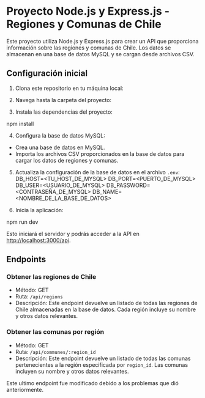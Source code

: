 # Proyecto Node.js y Express.js - Regiones y Comunas de Chile

Este proyecto utiliza Node.js y Express.js para crear un API que proporciona información sobre las regiones y comunas de Chile. Los datos se almacenan en una base de datos MySQL y se cargan desde archivos CSV.

## Configuración inicial

1. Clona este repositorio en tu máquina local:


2. Navega hasta la carpeta del proyecto:


3. Instala las dependencias del proyecto:

npm install


4. Configura la base de datos MySQL:

- Crea una base de datos en MySQL.
- Importa los archivos CSV proporcionados en la base de datos para cargar los datos de regiones y comunas.

5. Actualiza la configuración de la base de datos en el archivo `.env`:
DB_HOST=<TU_HOST_DE_MYSQL>
DB_PORT=<PUERTO_DE_MYSQL>
DB_USER=<USUARIO_DE_MYSQL>
DB_PASSWORD=<CONTRASEÑA_DE_MYSQL>
DB_NAME=<NOMBRE_DE_LA_BASE_DE_DATOS>


6. Inicia la aplicación:

npm run dev

Esto iniciará el servidor y podrás acceder a la API en [http://localhost:3000/api](http://localhost:3000/api).

## Endpoints

### Obtener las regiones de Chile

- Método: GET
- Ruta: `/api/regions`
- Descripción: Este endpoint devuelve un listado de todas las regiones de Chile almacenadas en la base de datos. Cada región incluye su nombre y otros datos relevantes.

### Obtener las comunas por región

- Método: GET
- Ruta: `/api/communes/:region_id`
- Descripción: Este endpoint devuelve un listado de todas las comunas pertenecientes a la región especificada por `region_id`. Las comunas incluyen su nombre y otros datos relevantes.

Este ultimo endpoint fue modificado debido a los problemas que dió anteriormente.



